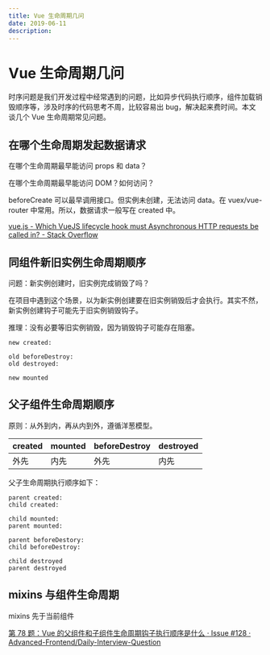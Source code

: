 ```yaml
---
title: Vue 生命周期几问
date: 2019-06-11
description:
---
```

# Vue 生命周期几问

时序问题是我们开发过程中经常遇到的问题，比如异步代码执行顺序，组件加载销毁顺序等，涉及时序的代码思考不周，比较容易出 bug，解决起来费时间。本文谈几个 Vue 生命周期常见问题。

## 在哪个生命周期发起数据请求

在哪个生命周期最早能访问 props 和 data？

在哪个生命周期最早能访问 DOM？如何访问？

beforeCreate 可以最早调用接口。但实例未创建，无法访问 data。在 vuex/vue-router 中常用。所以，数据请求一般写在 created 中。

[vue.js - Which VueJS lifecycle hook must Asynchronous HTTP requests be called in? - Stack Overflow](https://stackoverflow.com/questions/49577394/which-vuejs-lifecycle-hook-must-asynchronous-http-requests-be-called-in)

## 同组件新旧实例生命周期顺序

问题：新实例创建时，旧实例完成销毁了吗？

在项目中遇到这个场景，以为新实例创建要在旧实例销毁后才会执行。其实不然，新实例创建钩子可能先于旧实例销毁钩子。

推理：没有必要等旧实例销毁，因为销毁钩子可能存在阻塞。

```
new created:

old beforeDestroy:
old destroyed:

new mounted
```

## 父子组件生命周期顺序

原则：从外到内，再从内到外，遵循洋葱模型。

| created | mounted | beforeDestroy | destroyed | 
| ------- | ------- | ------------- | --------- | 
| 外先    | 内先    | 外先          | 内先      | 

父子生命周期执行顺序如下：

```
parent created:
child created:

child mounted:
parent mounted:

parent beforeDestory:
child beforeDestroy:

child destroyed
parent destroyed
```

## mixins 与组件生命周期

mixins 先于当前组件

[第 78 题：Vue 的父组件和子组件生命周期钩子执行顺序是什么 · Issue #128 · Advanced-Frontend/Daily-Interview-Question](https://github.com/Advanced-Frontend/Daily-Interview-Question/issues/128#issuecomment-617239786)